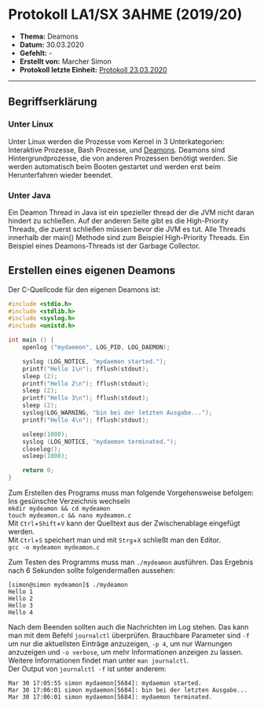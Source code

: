 # Protokoll LA1/SX 3AHME (2019/20)

* **Thema:** Deamons
* **Datum:** 30.03.2020
* **Gefehlt:** -
* **Erstellt von:** Marcher Simon
* **Protokoll letzte Einheit:** [Protokoll 23.03.2020](https://github.com/HTLMechatronics/m17-3ahme-la1-sx/blob/marsim17/protokolle/protokoll-3-marsim17-2020-23-03.md)
---------

## Begriffserklärung
### Unter Linux
Unter Linux werden die Prozesse vom Kernel in 3 Unterkategorien: Interaktive Prozesse, Bash Prozesse, und [Deamons](https://en.wikipedia.org/wiki/Daemon_(computing)#Unix-like_systems). Deamons sind Hintergrundprozesse, die von anderen Prozessen benötigt werden. Sie werden automatisch beim Booten gestartet und werden erst beim Herunterfahren wieder beendet.

### Unter Java
Ein Deamon Thread in Java ist ein spezieller thread der die JVM nicht daran hindert zu schließen. Auf der anderen Seite gibt es die High-Priority Threads, die zuerst schließen müssen bevor die JVM es tut. Alle Threads innerhalb der main() Methode sind zum Beispiel High-Priority Threads. Ein Beispiel eines Deamons-Threads ist der Garbage Collector. 

## Erstellen eines eigenen Deamons
Der C-Quellcode für den eigenen Deamons ist:
```C
#include <stdio.h>
#include <stdlib.h>
#include <syslog.h>
#include <unistd.h>

int main () {
    openlog ("mydaemon", LOG_PID, LOG_DAEMON);

    syslog (LOG_NOTICE, "mydaemon started.");
    printf("Hello 1\n"); fflush(stdout);
    sleep (2);
    printf("Hello 2\n"); fflush(stdout);
    sleep (2);
    printf("Hello 3\n"); fflush(stdout);
    sleep (2);
    syslog(LOG_WARNING, "bin bei der letzten Ausgabe...");
    printf("Hello 4\n"); fflush(stdout);

    usleep(1000);
    syslog (LOG_NOTICE, "mydaemon terminated.");
    closelog();
    usleep(1000);

    return 0;
}
```

Zum Erstellen des Programs muss man folgende Vorgehensweise befolgen:  
  Ins gesünschte Verzeichnis wechseln  
  `mkdir mydeamon && cd mydeamon`  
  `touch mydeamon.c && nano mydeamon.c`  
  Mit `Ctrl`+`Shift`+`V` kann der Quelltext aus der Zwischenablage eingefügt werden.  
  Mit `Ctrl`+`S` speichert man und mit `Strg`+`X` schließt man den Editor.  
  `gcc -o mydeamon mydeamon.c`  
  
Zum Testen des Programms muss man `./mydeamon` ausführen. Das Ergebnis nach 6 Sekunden sollte folgendermaßen aussehen:  
```console
[simon@simon mydeamon]$ ./mydeamon 
Hello 1
Hello 2
Hello 3
Hello 4
```
Nach dem Beenden sollten auch die Nachrichten im Log stehen. Das kann man mit dem Befehl `journalctl` überprüfen. Brauchbare Parameter sind `-f` um nur die aktuellsten Einträge anzuzeigen, `-p 4`, um nur Warnungen anzuzeigen und `-o verbose`, um mehr Informationen anzeigen zu lassen. Weitere Informationen findet man unter `man journalctl`.  
Der Output von `journalctl -f` ist unter anderem:  
```console
Mar 30 17:05:55 simon mydaemon[5684]: mydaemon started.
Mar 30 17:06:01 simon mydaemon[5684]: bin bei der letzten Ausgabe...
Mar 30 17:06:01 simon mydaemon[5684]: mydaemon terminated.
```
